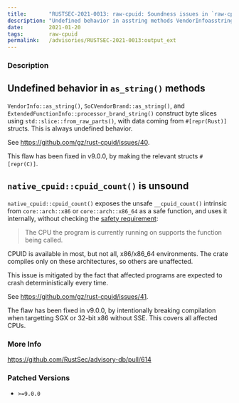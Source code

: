 ```yaml
---
title:       "RUSTSEC-2021-0013: raw-cpuid: Soundness issues in `raw-cpuid`"
description: "Undefined behavior in asstring methods VendorInfoasstring, SoCVendorBrandasstring, and ExtendedFunctionInfoprocessorbrandstring construct byte slices using stdslicefromrawparts, with data coming from reprRust structs. This is always undefined behavior. See httpsgithub.comgzrustcpuidissues40. This flaw has been fixed in v9.0.0, by making the relevant structs reprC.  nativecpuidcpuidcount is unsound nativecpuidcpuidcount exposes the unsafe cpuidcount intrinsic from corearchx86 or corearchx8664 as a safe function, and uses it internally, without checking the safety requirementhttpsdoc.rustlang.orgcorearchindex.htmloverview  The CPU the program is currently running on supports the function being  called. CPUID is available in most, but not all, x86x8664 environments. The crate compiles only on these architectures, so others are unaffected. This issue is mitigated by the fact that affected programs are expected to crash deterministically every time. See httpsgithub.comgzrustcpuidissues41. The flaw has been fixed in v9.0.0, by intentionally breaking compilation when targetting SGX or 32bit x86 without SSE. This covers all affected CPUs."
date:        2021-01-20
tags:        raw-cpuid
permalink:   /advisories/RUSTSEC-2021-0013:output_ext
---
```


### Description

## Undefined behavior in `as_string()` methods

`VendorInfo::as_string()`, `SoCVendorBrand::as_string()`,
and `ExtendedFunctionInfo::processor_brand_string()` construct byte slices
using `std::slice::from_raw_parts()`, with data coming from
`#[repr(Rust)]` structs. This is always undefined behavior.

See https://github.com/gz/rust-cpuid/issues/40.

This flaw has been fixed in v9.0.0, by making the relevant structs
`#[repr(C)]`.

## `native_cpuid::cpuid_count()` is unsound

`native_cpuid::cpuid_count()` exposes the unsafe `__cpuid_count()` intrinsic
from `core::arch::x86` or `core::arch::x86_64` as a safe function, and uses
it internally, without checking the
[safety requirement](https://doc.rust-lang.org/core/arch/index.html#overview):

> The CPU the program is currently running on supports the function being
> called.

CPUID is available in most, but not all, x86/x86_64 environments. The crate
compiles only on these architectures, so others are unaffected.

This issue is mitigated by the fact that affected programs are expected
to crash deterministically every time.

See https://github.com/gz/rust-cpuid/issues/41.

The flaw has been fixed in v9.0.0, by intentionally breaking compilation
when targetting SGX or 32-bit x86 without SSE. This covers all affected CPUs.

### More Info

<https://github.com/RustSec/advisory-db/pull/614>

### Patched Versions

- `>=9.0.0`


